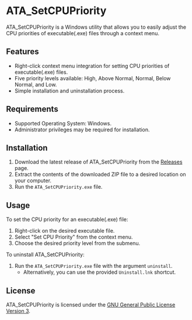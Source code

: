 # ATA_SetCPUPriority

ATA_SetCPUPriority is a Windows utility that allows you to easily adjust the CPU priorities of executable(.exe) files through a context menu.

## Features

- Right-click context menu integration for setting CPU priorities of executable(.exe) files.
- Five priority levels available: High, Above Normal, Normal, Below Normal, and Low.
- Simple installation and uninstallation process.

## Requirements

- Supported Operating System: Windows.
- Administrator privileges may be required for installation.

## Installation

1. Download the latest release of ATA_SetCPUPriority from the [Releases](https://github.com/Atacan-Celikkol/ATA_SetCPUPriority/releases) page.
2. Extract the contents of the downloaded ZIP file to a desired location on your computer.
3. Run the `ATA_SetCPUPriority.exe` file.

## Usage

To set the CPU priority for an executable(.exe) file:
1. Right-click on the desired executable file.
2. Select "Set CPU Priority" from the context menu.
3. Choose the desired priority level from the submenu.

To uninstall ATA_SetCPUPriority:
1. Run the `ATA_SetCPUPriority.exe` file with the argument `uninstall`.
   - Alternatively, you can use the provided `Uninstall.lnk` shortcut.

## License

ATA_SetCPUPriority is licensed under the [GNU General Public License Version 3](https://www.gnu.org/licenses/gpl-3.0.en.html).

